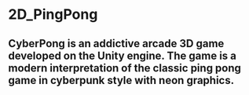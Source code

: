 # 2D_PingPong
## **CyberPong** is an addictive arcade 3D game developed on the Unity engine. The game is a modern interpretation of the classic ping pong game in cyberpunk style with neon graphics.
